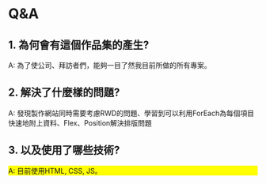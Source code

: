 <h1>Q&A</h1>
<h2>1. 為何會有這個作品集的產生?</h2>
   <p>A: 為了使公司、拜訪者們，能夠一目了然我目前所做的所有專案。</p>
<h2>2. 解決了什麼樣的問題?</h2>
   <p>A: 發現製作網站同時需要考慮RWD的問題、學習到可以利用ForEach為每個項目快速地附上資料、Flex、Position解決排版問題</p>
<h2>3. 以及使用了哪些技術?</h2>
   <p style="background-color:yellow">A: 目前使用HTML, CSS, JS。 </p>
